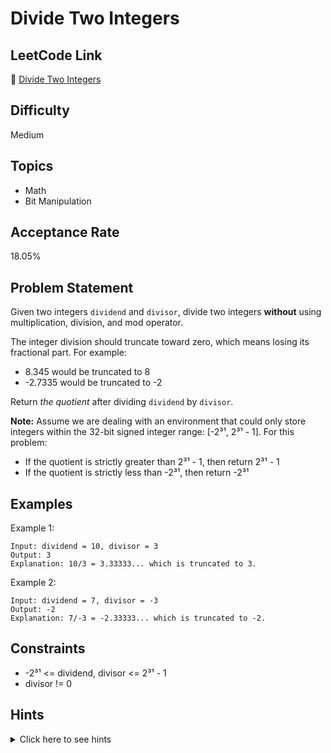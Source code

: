 # Divide Two Integers

## LeetCode Link
🔗 [Divide Two Integers](https://leetcode.com/problems/divide-two-integers)

## Difficulty
Medium

## Topics
- Math
- Bit Manipulation

## Acceptance Rate
18.05%

## Problem Statement
Given two integers `dividend` and `divisor`, divide two integers **without** using multiplication, division, and mod operator.

The integer division should truncate toward zero, which means losing its fractional part. For example:
- 8.345 would be truncated to 8
- -2.7335 would be truncated to -2

Return *the quotient* after dividing `dividend` by `divisor`.

**Note:** Assume we are dealing with an environment that could only store integers within the 32-bit signed integer range: [-2³¹, 2³¹ - 1]. For this problem:
- If the quotient is strictly greater than 2³¹ - 1, then return 2³¹ - 1
- If the quotient is strictly less than -2³¹, then return -2³¹

## Examples
Example 1:
```
Input: dividend = 10, divisor = 3
Output: 3
Explanation: 10/3 = 3.33333... which is truncated to 3.
```

Example 2:
```
Input: dividend = 7, divisor = -3
Output: -2
Explanation: 7/-3 = -2.33333... which is truncated to -2.
```

## Constraints
- -2³¹ <= dividend, divisor <= 2³¹ - 1
- divisor != 0

## Hints
<details>
<summary>Click here to see hints</summary>

1. Use bit manipulation to simulate division
2. Keep subtracting the divisor from the dividend until you can't anymore
3. Use bit shifting to optimize the subtraction process
4. Handle edge cases like overflow and negative numbers carefully
5. Consider using long to handle intermediate calculations

</details>
